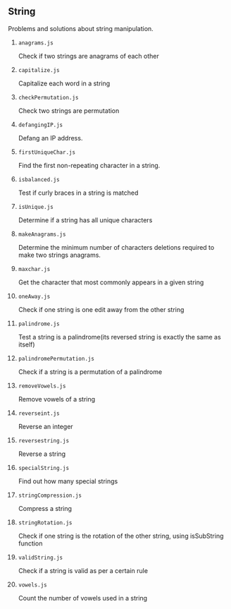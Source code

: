 ## String

Problems and solutions about string manipulation.

1. `anagrams.js`

   Check if two strings are anagrams of each other

2. `capitalize.js`

   Capitalize each word in a string

3. `checkPermutation.js`

   Check two strings are permutation

4. `defangingIP.js`

   Defang an IP address.

5. `firstUniqueChar.js`

   Find the first non-repeating character in a string.

6. `isbalanced.js`

   Test if curly braces in a string is matched

7. `isUnique.js`

   Determine if a string has all unique characters

8. `makeAnagrams.js`

   Determine the minimum number of characters deletions required to make two strings anagrams.

9. `maxchar.js`

   Get the character that most commonly appears in a given string

10. `oneAway.js`

    Check if one string is one edit away from the other string

11. `palindrome.js`

    Test a string is a palindrome(its reversed string is exactly the same as itself)

12. `palindromePermutation.js`

    Check if a string is a permutation of a palindrome

13. `removeVowels.js`

    Remove vowels of a string

14. `reverseint.js`

    Reverse an integer

15. `reversestring.js`

    Reverse a string

16. `specialString.js`

    Find out how many special strings

17. `stringCompression.js`

    Compress a string

18. `stringRotation.js`

    Check if one string is the rotation of the other string, using isSubString function

19. `validString.js`

    Check if a string is valid as per a certain rule

20. `vowels.js`

    Count the number of vowels used in a string
